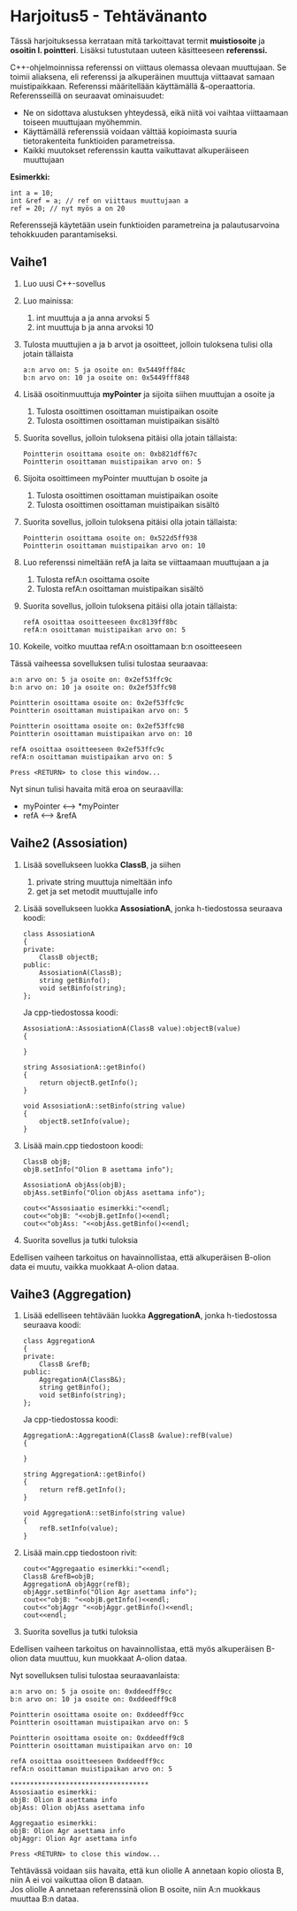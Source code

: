 # Harjoitus5 - Tehtävänanto

Tässä harjoituksessa kerrataan mitä tarkoittavat termit **muistiosoite** ja **osoitin l. pointteri**. 
Lisäksi tutustutaan uuteen käsitteeseen **referenssi.**

C++-ohjelmoinnissa referenssi on viittaus olemassa olevaan muuttujaan. 
Se toimii aliaksena, eli referenssi ja alkuperäinen muuttuja viittaavat samaan muistipaikkaan.
Referenssi määritellään käyttämällä &-operaattoria. Referensseillä on seuraavat ominaisuudet:
- Ne on sidottava alustuksen yhteydessä, eikä niitä voi vaihtaa viittaamaan toiseen muuttujaan myöhemmin.
- Käyttämällä referenssiä voidaan välttää kopioimasta suuria tietorakenteita funktioiden parametreissa.
- Kaikki muutokset referenssin kautta vaikuttavat alkuperäiseen muuttujaan

**Esimerkki:**
```
int a = 10;
int &ref = a; // ref on viittaus muuttujaan a
ref = 20; // nyt myös a on 20
```

Referenssejä käytetään usein funktioiden parametreina ja palautusarvoina tehokkuuden parantamiseksi.

## Vaihe1

1. Luo uusi C++-sovellus
2. Luo mainissa:
    1. int muuttuja a ja anna arvoksi 5
    2. int muuttuja b ja anna arvoksi 10
3. Tulosta muuttujien a ja b arvot ja osoitteet, jolloin tuloksena tulisi olla jotain tällaista
    ```
    a:n arvo on: 5 ja osoite on: 0x5449fff84c
    b:n arvo on: 10 ja osoite on: 0x5449fff848
    ```

4. Lisää osoitinmuuttuja **myPointer** ja sijoita siihen muuttujan a osoite ja 
    1. Tulosta osoittimen osoittaman muistipaikan osoite
    2. Tulosta osoittimen osoittaman muistipaikan sisältö
5. Suorita sovellus, jolloin tuloksena pitäisi olla jotain tällaista:
    ```
    Pointterin osoittama osoite on: 0xb821dff67c
    Pointterin osoittaman muistipaikan arvo on: 5
    ```

6. Sijoita osoittimeen myPointer muuttujan b osoite ja
    1. Tulosta osoittimen osoittaman muistipaikan osoite
    2. Tulosta osoittimen osoittaman muistipaikan sisältö
7. Suorita sovellus, jolloin tuloksena pitäisi olla jotain tällaista:
    ```
    Pointterin osoittama osoite on: 0x522d5ff938
    Pointterin osoittaman muistipaikan arvo on: 10
    ```

8. Luo referenssi nimeltään refA ja laita se viittaamaan muuttujaan a ja
    1. Tulosta refA:n osoittama osoite
    2. Tulosta refA:n osoittaman muistipaikan sisältö
9. Suorita sovellus, jolloin tuloksena pitäisi olla jotain tällaista:
    ```
    refA osoittaa osoitteeseen 0xc8139ff8bc
    refA:n osoittaman muistipaikan arvo on: 5
    ```

10. Kokeile, voitko muuttaa refA:n osoittamaan b:n osoitteeseen

Tässä vaiheessa sovelluksen tulisi tulostaa seuraavaa:
```
a:n arvo on: 5 ja osoite on: 0x2ef53ffc9c
b:n arvo on: 10 ja osoite on: 0x2ef53ffc98

Pointterin osoittama osoite on: 0x2ef53ffc9c
Pointterin osoittaman muistipaikan arvo on: 5

Pointterin osoittama osoite on: 0x2ef53ffc98
Pointterin osoittaman muistipaikan arvo on: 10

refA osoittaa osoitteeseen 0x2ef53ffc9c
refA:n osoittaman muistipaikan arvo on: 5

Press <RETURN> to close this window...
```

Nyt sinun tulisi havaita mitä eroa on seuraavilla:
- myPointer <--> *myPointer
- refA <--> &refA

## Vaihe2 (Assosiation)

1. Lisää sovellukseen luokka **ClassB**, ja siihen
    1. private string muuttuja nimeltään info
    2. get ja set metodit muuttujalle info

2. Lisää sovellukseen luokka **AssosiationA**, jonka h-tiedostossa seuraava koodi:
    ```
    class AssosiationA
    {
    private:
        ClassB objectB;
    public:
        AssosiationA(ClassB);
        string getBinfo();
        void setBinfo(string);
    };
    ```
    Ja cpp-tiedostossa koodi:
    ```
    AssosiationA::AssosiationA(ClassB value):objectB(value)
    {

    }

    string AssosiationA::getBinfo()
    {
        return objectB.getInfo();
    }

    void AssosiationA::setBinfo(string value)
    {
        objectB.setInfo(value);
    }
    ```
3. Lisää main.cpp tiedostoon koodi:
    ```
    ClassB objB;
    objB.setInfo("Olion B asettama info");

    AssosiationA objAss(objB);
    objAss.setBinfo("Olion objAss asettama info");

    cout<<"Assosiaatio esimerkki:"<<endl;
    cout<<"objB: "<<objB.getInfo()<<endl;
    cout<<"objAss: "<<objAss.getBinfo()<<endl;
    ```
4. Suorita sovellus ja tutki tuloksia

Edellisen vaiheen tarkoitus on havainnollistaa, että alkuperäisen B-olion data ei muutu,
vaikka muokkaat A-olion dataa.

## Vaihe3 (Aggregation)

1. Lisää edelliseen tehtävään luokka **AggregationA**, jonka h-tiedostossa seuraava koodi:
    ```
    class AggregationA
    {
    private:
        ClassB &refB;
    public:
        AggregationA(ClassB&);
        string getBinfo();
        void setBinfo(string);
    };
    ```
    Ja cpp-tiedostossa koodi:
    ```
    AggregationA::AggregationA(ClassB &value):refB(value)
    {

    }

    string AggregationA::getBinfo()
    {
        return refB.getInfo();
    }

    void AggregationA::setBinfo(string value)
    {
        refB.setInfo(value);
    }
    ```
2. Lisää main.cpp tiedostoon rivit:
    ```
    cout<<"Aggregaatio esimerkki:"<<endl;
    ClassB &refB=objB;
    AggregationA objAggr(refB);
    objAggr.setBinfo("Olion Agr asettama info");
    cout<<"objB: "<<objB.getInfo()<<endl;
    cout<<"objAggr "<<objAggr.getBinfo()<<endl;
    cout<<endl;
    ```
3. Suorita sovellus ja tutki tuloksia

Edellisen vaiheen tarkoitus on havainnollistaa, että myös alkuperäisen
B-olion data muuttuu, kun muokkaat A-olion dataa.

Nyt sovelluksen tulisi tulostaa seuraavanlaista:
```
a:n arvo on: 5 ja osoite on: 0xddeedff9cc
b:n arvo on: 10 ja osoite on: 0xddeedff9c8

Pointterin osoittama osoite on: 0xddeedff9cc
Pointterin osoittaman muistipaikan arvo on: 5

Pointterin osoittama osoite on: 0xddeedff9c8
Pointterin osoittaman muistipaikan arvo on: 10

refA osoittaa osoitteeseen 0xddeedff9cc
refA:n osoittaman muistipaikan arvo on: 5

***********************************
Assosiaatio esimerkki:
objB: Olion B asettama info
objAss: Olion objAss asettama info

Aggregaatio esimerkki:
objB: Olion Agr asettama info
objAggr: Olion Agr asettama info

Press <RETURN> to close this window...
```

Tehtävässä voidaan siis havaita, että kun oliolle A annetaan kopio oliosta B, niin A ei voi vaikuttaa
olion B dataan.  
Jos oliolle A annetaan referenssinä olion B osoite, niin A:n muokkaus muuttaa B:n dataa.